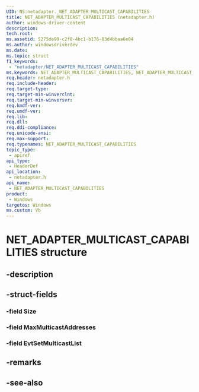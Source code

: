 ```yaml
---
UID: NS:netadapter._NET_ADAPTER_MULTICAST_CAPABILITIES
title: NET_ADAPTER_MULTICAST_CAPABILITIES (netadapter.h)
author: windows-driver-content
description: 
tech.root:
ms.assetid: 5275de99-c2f8-4bc1-b176-83d4bbaa6e04
ms.author: windowsdriverdev
ms.date: 
ms.topic: struct
f1_keywords:
 - "netadapter/NET_ADAPTER_MULTICAST_CAPABILITIES"
ms.keywords: NET_ADAPTER_MULTICAST_CAPABILITIES, NET_ADAPTER_MULTICAST_CAPABILITIES, 
req.header: netadapter.h
req.include-header:
req.target-type:
req.target-min-winverclnt:
req.target-min-winversvr:
req.kmdf-ver:
req.umdf-ver:
req.lib:
req.dll:
req.ddi-compliance:
req.unicode-ansi:
req.max-support:
req.typenames: NET_ADAPTER_MULTICAST_CAPABILITIES
topic_type: 
 - apiref
api_type: 
 - HeaderDef
api_location: 
 - netadapter.h
api_name: 
 - NET_ADAPTER_MULTICAST_CAPABILITIES
product: 
 - Windows
targetos: Windows
ms.custom: Vb
---
```


# NET_ADAPTER_MULTICAST_CAPABILITIES structure

## -description


## -struct-fields

### -field Size
 
### -field MaxMulticastAddresses
 
### -field EvtSetMulticastList
 

## -remarks

## -see-also